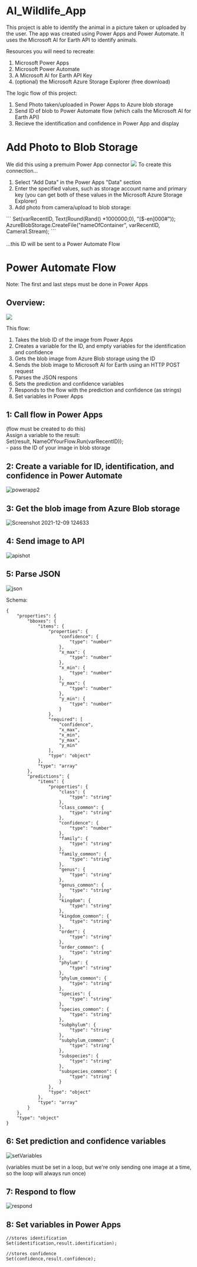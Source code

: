 # AI_Wildlife_App

This project is able to identify the animal in a picture taken or uploaded by the user. The app was created using Power Apps and Power Automate. It uses the Microsoft AI for Earth API to identify animals.

Resources you will need to recreate:
1. Microsoft Power Apps
2. Microsoft Power Automate
3. A Microsoft AI for Earth API Key
4. (optional) the Microsoft Azure Storage Explorer (free download)

The logic flow of this project:
1. Send Photo taken/uploaded in Power Apps to Azure blob storage
2. Send ID of blob to Power Automate flow (which calls the Microsoft AI for Earth API)
3. Recieve the identification and confidence in Power App and display

<h1>Add Photo to Blob Storage</h1>
We did this using a premuim Power App connector
<img src="https://user-images.githubusercontent.com/44957401/145462733-10178a22-ab93-4fd8-bb15-0d8eaf227d0c.png">
To create this connection...
<ol>
    <li>Select "Add Data" in the Power Apps "Data" section</li>
<li>Enter the specified values, such as storage account name and primary key (you can get both of these values in the Microsoft Azure Storage Explorer)</li>
    <li>Add photo from camera/upload to blob storage:</li>
</ol>
```
Set(varRecentID, Text(Round(Rand() *1000000,0), "[$-en]000#"));
AzureBlobStorage.CreateFile("nameOfContainer", varRecentID, Camera1.Stream);  
```
<br> <br>
...this ID will be sent to a Power Automate Flow

<h1>Power Automate Flow</h1>
Note: The first and last steps must be done in Power Apps
<h2>Overview:</h2>
<img src="https://user-images.githubusercontent.com/44957401/145456603-fad9c1e8-bf19-45ba-af8f-76bc154e8188.PNG">

This flow:
1. Takes the blob ID of the image from Power Apps
2. Creates a variable for the ID, and empty variables for the identification and confidence
3. Gets the blob image from Azure Blob storage using the ID
4. Sends the blob image to Microsoft AI for Earth using an HTTP POST request
5. Parses the JSON respons
6. Sets the prediction and confidence variables
7. Responds to the flow with the prediction and confidence (as strings) 
8. Set variables in Power Apps

<h2>1: Call flow in Power Apps</h2>
(flow must be created to do this) <br>
Assign a variable to the result: <br> 
Set(result, NameOfYourFlow.Run(varRecentID));
<br> - pass the ID of your image in blob storage

<h2>2: Create a variable for ID, identification, and confidence in Power Automate</h2>

![powerapp2](https://user-images.githubusercontent.com/44957401/145456812-cbf3aaf4-e063-4984-9381-cd7448d73bbb.png)

<h2>3: Get the blob image from Azure Blob storage</h2>

![Screenshot 2021-12-09 124633](https://user-images.githubusercontent.com/44957401/145457081-086eb165-b842-4580-b646-46be774c0735.png)

<h2>4: Send image to API </h2>

![apishot](https://user-images.githubusercontent.com/44957401/145457549-12800892-4723-4afc-85e1-7ddb1a1f83a2.png)

<h2>5: Parse JSON </h2>

![json](https://user-images.githubusercontent.com/44957401/145457709-ee84ce6f-b624-4a0f-ac72-1916f9fd3324.png)

Schema:
```
{
    "properties": {
        "bboxes": {
            "items": {
                "properties": {
                    "confidence": {
                        "type": "number"
                    },
                    "x_max": {
                        "type": "number"
                    },
                    "x_min": {
                        "type": "number"
                    },
                    "y_max": {
                        "type": "number"
                    },
                    "y_min": {
                        "type": "number"
                    }
                },
                "required": [
                    "confidence",
                    "x_max",
                    "x_min",
                    "y_max",
                    "y_min"
                ],
                "type": "object"
            },
            "type": "array"
        },
        "predictions": {
            "items": {
                "properties": {
                    "class": {
                        "type": "string"
                    },
                    "class_common": {
                        "type": "string"
                    },
                    "confidence": {
                        "type": "number"
                    },
                    "family": {
                        "type": "string"
                    },
                    "family_common": {
                        "type": "string"
                    },
                    "genus": {
                        "type": "string"
                    },
                    "genus_common": {
                        "type": "string"
                    },
                    "kingdom": {
                        "type": "string"
                    },
                    "kingdom_common": {
                        "type": "string"
                    },
                    "order": {
                        "type": "string"
                    },
                    "order_common": {
                        "type": "string"
                    },
                    "phylum": {
                        "type": "string"
                    },
                    "phylum_common": {
                        "type": "string"
                    },
                    "species": {
                        "type": "string"
                    },
                    "species_common": {
                        "type": "string"
                    },
                    "subphylum": {
                        "type": "string"
                    },
                    "subphylum_common": {
                        "type": "string"
                    },
                    "subspecies": {
                        "type": "string"
                    },
                    "subspecies_common": {
                        "type": "string"
                    }
                },
                "type": "object"
            },
            "type": "array"
        }
    },
    "type": "object"
}
```
<h2>6: Set prediction and confidence variables</h2>

![setVariables](https://user-images.githubusercontent.com/44957401/145458949-e10370ff-2084-4251-8a5f-dadc42c8c926.png)

(variables must be set in a loop, but we're only sending one image at a time, so the loop will always run once)

<h2>7: Respond to flow </h2>

![respond](https://user-images.githubusercontent.com/44957401/145459157-b051bb4d-3cf6-4026-b9e7-449bc82ef7d9.png)

<h2>8: Set variables in Power Apps </h2>

```
//stores identification
Set(identification,result.identification);

//stores confidence
Set(confidence,result.confidence);
```

